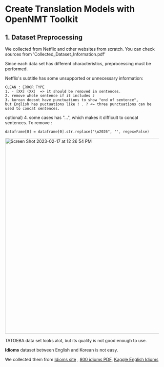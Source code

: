 # Create Translation Models with OpenNMT Toolkit 

## 1. Dataset Preprocessing

We collected from Netflix and other websites from scratch. You can check sources from 'Collected_Dataset_Information.pdf'

Since each data set has different characteristics, preprocessing must be performed.

Netflix's subtitle has some unsupported or unnecessary information:

```
CLEAN : ERROR TYPE
1. - [XX] (XX) ‎ => it should be removed in sentences.
2. remove whole sentence if it includes ♪ 
3. korean doesnt have punctuations to show "end of sentence", 
but English has puctuations like ! . ? <= three punctuations can be used to concat sentences.
```
optional)
4. some cases has "...", which makes it difficult to concat sentences.
To remove :
```
dataframe[0] = dataframe[0].str.replace("\u2026", '', regex=False)
```
<img width="642" alt="Screen Shot 2023-02-17 at 12 26 54 PM" src="https://user-images.githubusercontent.com/20979517/219786533-b1ba4839-7053-4404-b46e-97ef49a1b22c.png">


TATOEBA data set looks alot, but its quality is not good enough to use.

**Idioms** dataset between English and Korean is not easy. 

We collected them from [Idioms site](https://www.theidioms.com/) , [800 idioms PDF](https://www.academia.edu/11281938/The_800_Most_Commonly_Used_Idioms_in_America), [Kaggle English Idioms](https://www.kaggle.com/code/bryanb/scraping-sayings-and-proverbs/notebook#PART-I:-Scraping-English-sayings)


